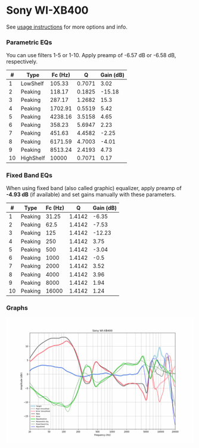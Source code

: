 # Sony WI-XB400
See [usage instructions](https://github.com/jaakkopasanen/AutoEq#usage) for more options and info.

### Parametric EQs
You can use filters 1-5 or 1-10. Apply preamp of -6.57 dB or -6.58 dB, respectively.

|   # | Type      |   Fc (Hz) |      Q |   Gain (dB) |
|-----|-----------|-----------|--------|-------------|
|   1 | LowShelf  |    105.33 | 0.7071 |        3.02 |
|   2 | Peaking   |    118.17 | 0.1825 |      -15.18 |
|   3 | Peaking   |    287.17 | 1.2682 |       15.3  |
|   4 | Peaking   |   1702.91 | 0.5519 |        5.42 |
|   5 | Peaking   |   4238.16 | 3.5158 |        4.65 |
|   6 | Peaking   |    358.23 | 5.6947 |        2.23 |
|   7 | Peaking   |    451.63 | 4.4582 |       -2.25 |
|   8 | Peaking   |   6171.59 | 4.7003 |       -4.01 |
|   9 | Peaking   |   8513.24 | 2.4193 |        4.73 |
|  10 | HighShelf |  10000    | 0.7071 |        0.17 |

### Fixed Band EQs
When using fixed band (also called graphic) equalizer, apply preamp of **-4.93 dB** (if available) and set gains manually with these parameters.

|   # | Type    |   Fc (Hz) |      Q |   Gain (dB) |
|-----|---------|-----------|--------|-------------|
|   1 | Peaking |     31.25 | 1.4142 |       -6.35 |
|   2 | Peaking |     62.5  | 1.4142 |       -7.53 |
|   3 | Peaking |    125    | 1.4142 |      -12.23 |
|   4 | Peaking |    250    | 1.4142 |        3.75 |
|   5 | Peaking |    500    | 1.4142 |       -3.04 |
|   6 | Peaking |   1000    | 1.4142 |       -0.5  |
|   7 | Peaking |   2000    | 1.4142 |        3.52 |
|   8 | Peaking |   4000    | 1.4142 |        3.96 |
|   9 | Peaking |   8000    | 1.4142 |        1.94 |
|  10 | Peaking |  16000    | 1.4142 |        1.24 |

### Graphs
![](./Sony%20WI-XB400.png)
